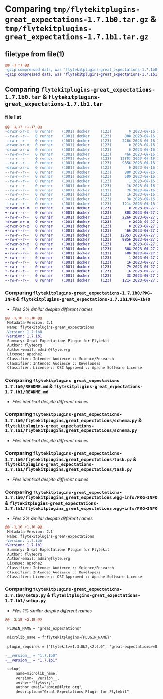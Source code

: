 # Comparing `tmp/flytekitplugins-great_expectations-1.7.1b0.tar.gz` & `tmp/flytekitplugins-great_expectations-1.7.1b1.tar.gz`

## filetype from file(1)

```diff
@@ -1 +1 @@
-gzip compressed data, was "flytekitplugins-great_expectations-1.7.1b0.tar", last modified: Fri Jun 16 18:14:20 2023, max compression
+gzip compressed data, was "flytekitplugins-great_expectations-1.7.1b1.tar", last modified: Tue Jun 27 22:00:55 2023, max compression
```

## Comparing `flytekitplugins-great_expectations-1.7.1b0.tar` & `flytekitplugins-great_expectations-1.7.1b1.tar`

### file list

```diff
@@ -1,17 +1,17 @@
-drwxr-xr-x   0 runner    (1001) docker     (123)        0 2023-06-16 18:14:20.150431 flytekitplugins-great_expectations-1.7.1b0/
--rw-r--r--   0 runner    (1001) docker     (123)      808 2023-06-16 18:14:20.150431 flytekitplugins-great_expectations-1.7.1b0/PKG-INFO
--rw-r--r--   0 runner    (1001) docker     (123)     2266 2023-06-16 18:13:54.000000 flytekitplugins-great_expectations-1.7.1b0/README.md
-drwxr-xr-x   0 runner    (1001) docker     (123)        0 2023-06-16 18:14:20.146431 flytekitplugins-great_expectations-1.7.1b0/flytekitplugins/
-drwxr-xr-x   0 runner    (1001) docker     (123)        0 2023-06-16 18:14:20.150431 flytekitplugins-great_expectations-1.7.1b0/flytekitplugins/great_expectations/
--rw-r--r--   0 runner    (1001) docker     (123)      466 2023-06-16 18:13:54.000000 flytekitplugins-great_expectations-1.7.1b0/flytekitplugins/great_expectations/__init__.py
--rw-r--r--   0 runner    (1001) docker     (123)    12853 2023-06-16 18:13:54.000000 flytekitplugins-great_expectations-1.7.1b0/flytekitplugins/great_expectations/schema.py
--rw-r--r--   0 runner    (1001) docker     (123)     9856 2023-06-16 18:13:54.000000 flytekitplugins-great_expectations-1.7.1b0/flytekitplugins/great_expectations/task.py
-drwxr-xr-x   0 runner    (1001) docker     (123)        0 2023-06-16 18:14:20.150431 flytekitplugins-great_expectations-1.7.1b0/flytekitplugins_great_expectations.egg-info/
--rw-r--r--   0 runner    (1001) docker     (123)      808 2023-06-16 18:14:20.000000 flytekitplugins-great_expectations-1.7.1b0/flytekitplugins_great_expectations.egg-info/PKG-INFO
--rw-r--r--   0 runner    (1001) docker     (123)      509 2023-06-16 18:14:20.000000 flytekitplugins-great_expectations-1.7.1b0/flytekitplugins_great_expectations.egg-info/SOURCES.txt
--rw-r--r--   0 runner    (1001) docker     (123)        1 2023-06-16 18:14:20.000000 flytekitplugins-great_expectations-1.7.1b0/flytekitplugins_great_expectations.egg-info/dependency_links.txt
--rw-r--r--   0 runner    (1001) docker     (123)       16 2023-06-16 18:14:20.000000 flytekitplugins-great_expectations-1.7.1b0/flytekitplugins_great_expectations.egg-info/namespace_packages.txt
--rw-r--r--   0 runner    (1001) docker     (123)       79 2023-06-16 18:14:20.000000 flytekitplugins-great_expectations-1.7.1b0/flytekitplugins_great_expectations.egg-info/requires.txt
--rw-r--r--   0 runner    (1001) docker     (123)       16 2023-06-16 18:14:20.000000 flytekitplugins-great_expectations-1.7.1b0/flytekitplugins_great_expectations.egg-info/top_level.txt
--rw-r--r--   0 runner    (1001) docker     (123)       38 2023-06-16 18:14:20.150431 flytekitplugins-great_expectations-1.7.1b0/setup.cfg
--rw-r--r--   0 runner    (1001) docker     (123)     1214 2023-06-16 18:14:14.000000 flytekitplugins-great_expectations-1.7.1b0/setup.py
+drwxr-xr-x   0 runner    (1001) docker     (123)        0 2023-06-27 22:00:55.016648 flytekitplugins-great_expectations-1.7.1b1/
+-rw-r--r--   0 runner    (1001) docker     (123)      808 2023-06-27 22:00:55.016648 flytekitplugins-great_expectations-1.7.1b1/PKG-INFO
+-rw-r--r--   0 runner    (1001) docker     (123)     2266 2023-06-27 22:00:35.000000 flytekitplugins-great_expectations-1.7.1b1/README.md
+drwxr-xr-x   0 runner    (1001) docker     (123)        0 2023-06-27 22:00:55.012648 flytekitplugins-great_expectations-1.7.1b1/flytekitplugins/
+drwxr-xr-x   0 runner    (1001) docker     (123)        0 2023-06-27 22:00:55.012648 flytekitplugins-great_expectations-1.7.1b1/flytekitplugins/great_expectations/
+-rw-r--r--   0 runner    (1001) docker     (123)      466 2023-06-27 22:00:35.000000 flytekitplugins-great_expectations-1.7.1b1/flytekitplugins/great_expectations/__init__.py
+-rw-r--r--   0 runner    (1001) docker     (123)    12853 2023-06-27 22:00:35.000000 flytekitplugins-great_expectations-1.7.1b1/flytekitplugins/great_expectations/schema.py
+-rw-r--r--   0 runner    (1001) docker     (123)     9856 2023-06-27 22:00:35.000000 flytekitplugins-great_expectations-1.7.1b1/flytekitplugins/great_expectations/task.py
+drwxr-xr-x   0 runner    (1001) docker     (123)        0 2023-06-27 22:00:55.016648 flytekitplugins-great_expectations-1.7.1b1/flytekitplugins_great_expectations.egg-info/
+-rw-r--r--   0 runner    (1001) docker     (123)      808 2023-06-27 22:00:54.000000 flytekitplugins-great_expectations-1.7.1b1/flytekitplugins_great_expectations.egg-info/PKG-INFO
+-rw-r--r--   0 runner    (1001) docker     (123)      509 2023-06-27 22:00:54.000000 flytekitplugins-great_expectations-1.7.1b1/flytekitplugins_great_expectations.egg-info/SOURCES.txt
+-rw-r--r--   0 runner    (1001) docker     (123)        1 2023-06-27 22:00:54.000000 flytekitplugins-great_expectations-1.7.1b1/flytekitplugins_great_expectations.egg-info/dependency_links.txt
+-rw-r--r--   0 runner    (1001) docker     (123)       16 2023-06-27 22:00:54.000000 flytekitplugins-great_expectations-1.7.1b1/flytekitplugins_great_expectations.egg-info/namespace_packages.txt
+-rw-r--r--   0 runner    (1001) docker     (123)       79 2023-06-27 22:00:54.000000 flytekitplugins-great_expectations-1.7.1b1/flytekitplugins_great_expectations.egg-info/requires.txt
+-rw-r--r--   0 runner    (1001) docker     (123)       16 2023-06-27 22:00:54.000000 flytekitplugins-great_expectations-1.7.1b1/flytekitplugins_great_expectations.egg-info/top_level.txt
+-rw-r--r--   0 runner    (1001) docker     (123)       38 2023-06-27 22:00:55.016648 flytekitplugins-great_expectations-1.7.1b1/setup.cfg
+-rw-r--r--   0 runner    (1001) docker     (123)     1214 2023-06-27 22:00:50.000000 flytekitplugins-great_expectations-1.7.1b1/setup.py
```

### Comparing `flytekitplugins-great_expectations-1.7.1b0/PKG-INFO` & `flytekitplugins-great_expectations-1.7.1b1/PKG-INFO`

 * *Files 2% similar despite different names*

```diff
@@ -1,10 +1,10 @@
 Metadata-Version: 2.1
 Name: flytekitplugins-great_expectations
-Version: 1.7.1b0
+Version: 1.7.1b1
 Summary: Great Expectations Plugin for Flytekit
 Author: flyteorg
 Author-email: admin@flyte.org
 License: apache2
 Classifier: Intended Audience :: Science/Research
 Classifier: Intended Audience :: Developers
 Classifier: License :: OSI Approved :: Apache Software License
```

### Comparing `flytekitplugins-great_expectations-1.7.1b0/README.md` & `flytekitplugins-great_expectations-1.7.1b1/README.md`

 * *Files identical despite different names*

### Comparing `flytekitplugins-great_expectations-1.7.1b0/flytekitplugins/great_expectations/schema.py` & `flytekitplugins-great_expectations-1.7.1b1/flytekitplugins/great_expectations/schema.py`

 * *Files identical despite different names*

### Comparing `flytekitplugins-great_expectations-1.7.1b0/flytekitplugins/great_expectations/task.py` & `flytekitplugins-great_expectations-1.7.1b1/flytekitplugins/great_expectations/task.py`

 * *Files identical despite different names*

### Comparing `flytekitplugins-great_expectations-1.7.1b0/flytekitplugins_great_expectations.egg-info/PKG-INFO` & `flytekitplugins-great_expectations-1.7.1b1/flytekitplugins_great_expectations.egg-info/PKG-INFO`

 * *Files 2% similar despite different names*

```diff
@@ -1,10 +1,10 @@
 Metadata-Version: 2.1
 Name: flytekitplugins-great-expectations
-Version: 1.7.1b0
+Version: 1.7.1b1
 Summary: Great Expectations Plugin for Flytekit
 Author: flyteorg
 Author-email: admin@flyte.org
 License: apache2
 Classifier: Intended Audience :: Science/Research
 Classifier: Intended Audience :: Developers
 Classifier: License :: OSI Approved :: Apache Software License
```

### Comparing `flytekitplugins-great_expectations-1.7.1b0/setup.py` & `flytekitplugins-great_expectations-1.7.1b1/setup.py`

 * *Files 1% similar despite different names*

```diff
@@ -2,15 +2,15 @@
 
 PLUGIN_NAME = "great_expectations"
 
 microlib_name = f"flytekitplugins-{PLUGIN_NAME}"
 
 plugin_requires = ["flytekit>=1.3.0b2,<2.0.0", "great-expectations>=0.13.30", "sqlalchemy>=1.4.23,<2.0.0"]
 
-__version__ = "1.7.1b0"
+__version__ = "1.7.1b1"
 
 setup(
     name=microlib_name,
     version=__version__,
     author="flyteorg",
     author_email="admin@flyte.org",
     description="Great Expectations Plugin for Flytekit",
```

